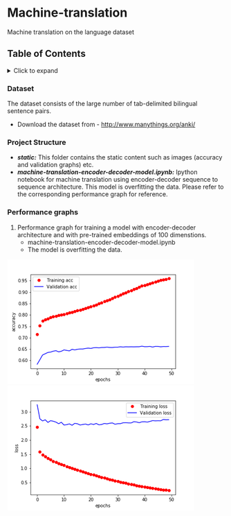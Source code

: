 # Machine-translation
Machine translation on the language dataset

## Table of Contents
<!-- ⛔️ MD-MAGIC-EXAMPLE:START (TOC:collapse=true&collapseText=Click to expand) -->
<details>
<summary>Click to expand</summary>

- [Dataset](#dataset)
- [Project Structure](#project-structure)
- [Performance graphs](#performance-graphs)

</details>
<!-- ⛔️ MD-MAGIC-EXAMPLE:END -->


### Dataset
The dataset consists of the large number of tab-delimited bilingual sentence pairs.
- Download the dataset from - http://www.manythings.org/anki/


### Project Structure

- ***static:*** This folder contains the static content such as images (accuracy and validation graphs) etc.
- ***machine-translation-encoder-decoder-model.ipynb:*** Ipython notebook for machine translation using encoder-decoder sequence to sequence architecture. This model is overfitting the data. Please refer to the corresponding performance graph for reference.

### Performance graphs

1. Performance graph for training a model with encoder-decoder architecture and with pre-trained embeddings of 100 dimenstions. 
   - machine-translation-encoder-decoder-model.ipynb
   - The model is overfitting the data.

![Accuracy](https://github.com/agoel41/machine-translation/blob/master/static/acc_machine_translation_lstm.png) ![Loss](https://github.com/agoel41/machine-translation/blob/master/static/loss_machine_translation_lstm.png)

